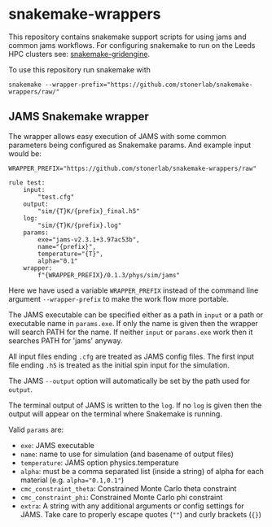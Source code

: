 # snakemake-wrappers

This repository contains snakemake support scripts for using jams and common jams workflows. For configuring snakemake to run on the Leeds HPC clusters see: [snakemake-gridengine](https://github.com/drjbarker/snakemake-gridengine).

To use this repository run snakemake with

```
snakemake --wrapper-prefix="https://github.com/stonerlab/snakemake-wrappers/raw/"
```

## JAMS Snakemake wrapper

The wrapper allows easy execution of JAMS with some common parameters being configured as Snakemake params. And example input would be:

```
WRAPPER_PREFIX="https://github.com/stonerlab/snakemake-wrappers/raw"

rule test:
    input:
        "test.cfg"
    output: 
        "sim/{T}K/{prefix}_final.h5"
    log:
        "sim/{T}K/{prefix}.log"
    params:
        exe="jams-v2.3.1+3.97ac53b",
        name="{prefix}",
        temperature="{T}",
        alpha="0.1"
    wrapper:
        f"{WRAPPER_PREFIX}/0.1.3/phys/sim/jams"
```

Here we have used a variable `WRAPPER_PREFIX` instead of the command line argument `--wrapper-prefix` to make the work flow more portable.

The JAMS executable can be specified either as a path in `input` or a path or executable name in `params.exe`. If only the name is given then the wrapper will search PATH for the name. If neither `input` or `params.exe` work then it searches PATH for 'jams' anyway. 

All input files ending `.cfg` are treated as JAMS config files. The first input file ending `.h5` is treated as the initial spin input for the simulation.

The JAMS `--output` option will automatically be set by the path used for `output`. 

The terminal output of JAMS is written to the `log`. If no `log` is given then the output will appear on the terminal where Snakemake is running.

Valid `params` are:
- `exe`: JAMS executable
- `name`: name to use for simulation (and basename of output files) 
- `temperature`: JAMS option physics.temperature
- `alpha`: must be a comma separated list (inside a string) of alpha for each material (e.g. `alpha="0.1,0.1"`)
- `cmc_constraint_theta`: Constrained Monte Carlo theta constraint
- `cmc_constraint_phi`: Constrained Monte Carlo phi constraint
- `extra`: A string with any additional arguments or config settings for JAMS. Take care to properly escape quotes (`""`) and curly brackets (`{}`)
